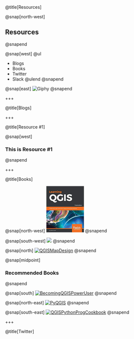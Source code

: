 @title[Resources]

@snap[north-west]
<h2>Resources</h2>
@snapend

@snap[west]
@ul
- Blogs
- Books
- Twitter
- Slack
@ulend
@snapend

@snap[east]
![Giphy](https://media.giphy.com/media/l3q2PZSVUUEsajBIY/giphy.gif)
@snapend

+++

@title[Blogs]

+++

@title[Resource #1]

@snap[west]
<h3>This is Resource #1</h3>
@snapend

+++

@title[Books]

@snap[north-west]
[![](./assets/images/LearningQGIS.jpg)](https://www.amazon.com/Learning-QGIS-Third-Anita-Graser/dp/1785880330)
@snapend

@snap[south-west]
[![](https://gitpitch.com/pitchme/cdn/github/qgis-md/QMDPresentation080818/master/241B82F03C24A7AB2C0B622D1E79F45D1D8C4DF33B93A425025215B53888E8E9DAE027BCF3D57244E29938BCDB6E37DE6AE843ECE22F20ECA8CA228749AC875884B2188B352A446563224F56B778DF0142D2A4191F3014055BCDFC10AB399FF62772F274402BC693/./assets/images/MasteringQGIS.jpg)](https://www.amazon.com/Mastering-QGIS-Kurt-Menke-GISP/dp/1786460378)
@snapend

@snap[north]
[![QGISMapDesign](https://gitpitch.com/pitchme/cdn/github/qgis-md/QMDPresentation080818/master/241B82F03C24A7AB2C0B622D1E79F45D1D8C4DF33B93A425025215B53888E8E9DAE027BCF3D57244E29938BCDB6E37DE6AE843ECE22F20ECA8CA228749AC875884B2188B352A446563224F56B778DF0142D2A4191F3014055BCDFC10AB399FF62772F274402BC693/./assets/images/QGISMapDesign.jpg)](https://www.amazon.com/QGIS-Map-Design-Anita-Graser/dp/0989421759)
@snapend

@snap[midpoint]
<h3>Recommended Books</h3>
@snapend

@snap[south]
[![BecomingQGISPowerUser](https://gitpitch.com/pitchme/cdn/github/qgis-md/QMDPresentation080818/master/241B82F03C24A7AB2C0B622D1E79F45D1D8C4DF33B93A425025215B53888E8E9DAE027BCF3D57244E29938BCDB6E37DE6AE843ECE22F20ECA8CA228749AC875884B2188B352A446563224F56B778DF0142D2A4191F3014055BCDFC10AB399FF62772F274402BC693/./assets/images/BecomingQGISPowerUser.jpg)](https://www.amazon.com/QGIS-Becoming-GIS-Power-User/dp/1788299728)
@snapend

@snap[north-east]
[![PyQGIS](https://gitpitch.com/pitchme/cdn/github/qgis-md/QMDPresentation080818/master/241B82F03C24A7AB2C0B622D1E79F45D1D8C4DF33B93A425025215B53888E8E9DAE027BCF3D57244E29938BCDB6E37DE6AE843ECE22F20ECA8CA228749AC875884B2188B352A446563224F56B778DF0142D2A4191F3014055BCDFC10AB399FF62772F274402BC693/./assets/images/PyQGISProgGuideV3.jpg)](https://www.amazon.com/PyQGIS-Programmers-Guide-Extending-Python/dp/0998547727)
@snapend

@snap[south-east]
[![QGISPythonProgCookbook](https://gitpitch.com/pitchme/cdn/github/qgis-md/QMDPresentation080818/master/241B82F03C24A7AB2C0B622D1E79F45D1D8C4DF33B93A425025215B53888E8E9DAE027BCF3D57244E29938BCDB6E37DE6AE843ECE22F20ECA8CA228749AC875884B2188B352A446563224F56B778DF0142D2A4191F3014055BCDFC10AB399FF62772F274402BC693/./assets/images/QGISPythonProgCookbook.jpg)](https://www.amazon.com/QGIS-Python-Programming-Cookbook-Second/dp/1787124835)
@snapend

+++

@title[Twitter]


